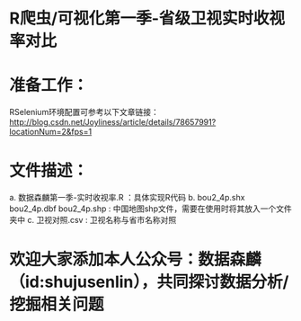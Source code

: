 # R爬虫/可视化第一季-省级卫视实时收视率对比

# 准备工作：
RSelenium环境配置可参考以下文章链接：
http://blog.csdn.net/Joyliness/article/details/78657991?locationNum=2&fps=1

# 文件描述：
a. 数据森麟第一季-实时收视率.R ：具体实现R代码
b. bou2_4p.shx bou2_4p.dbf bou2_4p.shp : 中国地图shp文件，需要在使用时将其放入一个文件夹中
c. 卫视对照.csv : 卫视名称与省市名称对照

# 欢迎大家添加本人公众号：数据森麟（id:shujusenlin），共同探讨数据分析/挖掘相关问题
